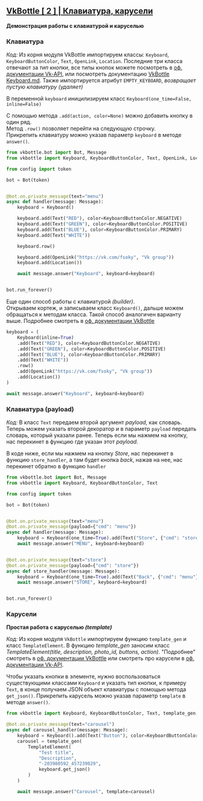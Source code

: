 ## [VkBottle [ 2 ] | Клавиатура, карусели](https://youtu.be/ed0sJjs-9YY)
__Демонстрация работы с клавиатурой и каруселью__

### Клавиатура

*Код:* Из корня модуля VkBottle импортируем классы: `Keyboard`, `KeyboardButtonColor`, `Text`, `OpenLink`, `Location`. Последние три класса отвечают за *тип кнопки*, все типы кнопок можете посмотреть в [оф. документации Vk-API](https://vk.com/dev/bots_docs_3?f=4.%2BBot%2Bkeyboards), или посмотреть документацию [VkBottle Keyboard.md](https://github.com/vkbottle/vkbottle/blob/master/docs/tools/keyboard.md). Также импортируется атрибут `EMPTY_KEYBOARD`, *возвращает пустую клавиатуру (удаляет)*

В переменной `keyboard` иницилизируем класс `Keyboard(one_time=False, inline=False)`

C помощью метода `.add(action, color=None)` можно добавить кнопку в один ряд. \
Метод `.row()` позволяет перейти на следующую строчку. \
Прикрепить клавиатуру можно указав параметр `keyboard` в методе `answer()`.

```py
from vkbottle.bot import Bot, Message
from vkbottle import Keyboard, KeyboardButtonColor, Text, OpenLink, Location, EMPTY_KEYBOARD

from config import token

bot = Bot(token)


@bot.on.private_message(text="menu")
async def handler(message: Message):
	keyboard = Keyboard()

	keyboard.add(Text("RED"), color=KeyboardButtonColor.NEGATIVE)
	keyboard.add(Text("GREEN"), color=KeyboardButtonColor.POSITIVE)
	keyboard.add(Text("BLUE"), color=KeyboardButtonColor.PRIMARY)
	keyboard.add(Text("WHITE"))

	keyboard.row()

	keyboard.add(OpenLink("https://vk.com/fsoky", "Vk group"))
	keyboard.add(Location())

	await message.answer("Keyboard", keyboard=keyboard)


bot.run_forever()
```

Еще один способ работы с клавиатурой *(builder)*. \
Открываем кортеж, и записываем класс `Keyboard()`, дальше можем обращаться к методам класса. Такой способ аналогичен варианту выше. Подробнее смотреть в [оф. документации VkBottle](https://github.com/vkbottle/vkbottle/blob/master/docs/tools/keyboard.md)

```py
keyboard = (
	Keyboard(inline=True)
	.add(Text("RED"), color=KeyboardButtonColor.NEGATIVE)
	.add(Text("GREEN"), color=KeyboardButtonColor.POSITIVE)
	.add(Text("BLUE"), color=KeyboardButtonColor.PRIMARY)
	.add(Text("WHITE"))
	.row()
	.add(OpenLink("https://vk.com/fsoky", "Vk group"))
	.add(Location())
)

await message.answer("Keyboard", keyboard=keyboard)
```

### Клавиатура (payload)

*Код:* В класс `Text` передаем второй аргумент *payload*, как словарь. Теперь можем указать второй декоратор и в параметр `payload` передать словарь, который указали ранее. Теперь если мы нажмем на кнопку, нас перекинет в функцию где указан этот *payload*.

В коде ниже, если мы нажмем на кнопку *Store*, нас перекинет в функцию `store_handler`, а там будет кнопка *back*, нажав на нее, нас перекинет обратно в функцию `handler`

```py
from vkbottle.bot import Bot, Message
from vkbottle import Keyboard, KeyboardButtonColor, Text

from config import token

bot = Bot(token)


@bot.on.private_message(text="menu")
@bot.on.private_message(payload={"cmd": "menu"})
async def handler(message: Message):
	keyboard = Keyboard(one_time=True).add(Text("Store", {"cmd": "store"}))
	await message.answer("MENU", keyboard=keyboard)


@bot.on.private_message(text="store")
@bot.on.private_message(payload={"cmd": "store"})
async def store_handler(message: Message):
	keyboard = Keyboard(one_time=True).add(Text("Back", {"cmd": "menu"}), color=KeyboardButtonColor.NEGATIVE)
	await message.answer("STORE", keyboard=keyboard)


bot.run_forever()
```

### Карусели
__Простая работа с каруселью *(template)*__

*Код:* Из корня модуля `VkBottle` импортируем функцию `template_gen` и класс `TemplateElement`. В функцию *template_gen* заносим класс *TemplateElement(title, description, photo_id, buttons, action)*. "Подробнее" смотреть в [оф. документации VkBottle](https://github.com/vkbottle/vkbottle/blob/master/docs/tools/template.md) или смотреть про карусели в [оф. документации Vk-API](https://vk.com/dev/bot_docs_templates?f=5.1.%2BCarousels).

Чтобы указать кнопки в элементе, нужно воспользоваться существующими классами `Keyboard` и указать тип кнопки, к примеру `Text`, в конце получаем JSON объект клавиатуры с помощью метода `get_json()`. Прикрепить карусель можно указав параметр `template` в методе `answer()`.
 
```py
from vkbottle import Keyboard, KeyboardButtonColor, Text, template_gen, TemplateElement
```

```py
@bot.on.private_message(text="carousel")
async def carousel_handler(message: Message):
	keyboard = Keyboard().add(Text("Button"), color=KeyboardButtonColor.NEGATIVE)
	carousel = template_gen(
		TemplateElement(
			"Test title",
			"Description",
			"-203980592_457239029",
			keyboard.get_json()
		)
	)

	await message.answer("Carousel", template=carousel)
```
